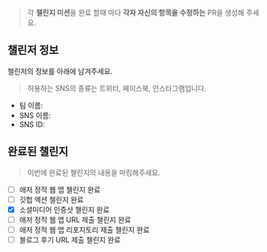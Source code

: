 > 각 **챌린지 미션**을 완료 할때 마다 **각자 자신의 항목을 수정하는** PR을 생성해 주세요.

## 챌린저 정보 ##

챌린저의 정보를 아래에 남겨주세요.

> 허용하는 SNS의 종류는 트위터, 페이스북, 인스타그램입니다.

* 팀 이름: 
* SNS 이름:
* SNS ID:


## 완료된 챌린지 ##

> 이번에 완료된 챌린지의 내용을 마킹해주세요.

* [ ] 애저 정적 웹 앱 챌린지 완료
* [ ] 깃헙 액션 챌린지 완료
* [x] 소셜미디어 인증샷 챌린지 완료
* [ ] 애저 정적 웹 앱 URL 제출 챌린지 완료
* [ ] 애저 정적 웹 앱 리포지토리 제출 챌린지 완료
* [ ] 블로그 후기 URL 제출 챌린지 완료
